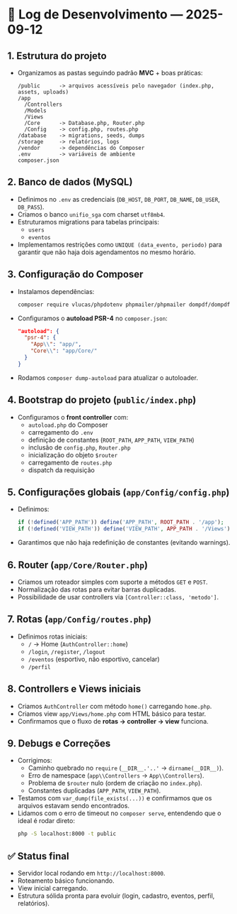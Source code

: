 # 📘 Log de Desenvolvimento — 2025-09-12

## 1. Estrutura do projeto
- Organizamos as pastas seguindo padrão **MVC** + boas práticas:
  ```
  /public      -> arquivos acessíveis pelo navegador (index.php, assets, uploads)
  /app
    /Controllers
    /Models
    /Views
    /Core      -> Database.php, Router.php
    /Config    -> config.php, routes.php
  /database    -> migrations, seeds, dumps
  /storage     -> relatórios, logs
  /vendor      -> dependências do Composer
  .env         -> variáveis de ambiente
  composer.json
  ```

## 2. Banco de dados (MySQL)
- Definimos no `.env` as credenciais (`DB_HOST`, `DB_PORT`, `DB_NAME`, `DB_USER`, `DB_PASS`).
- Criamos o banco `unifio_sga` com charset `utf8mb4`.
- Estruturamos migrations para tabelas principais:
  - `users`
  - `eventos`
- Implementamos restrições como `UNIQUE (data_evento, periodo)` para garantir que não haja dois agendamentos no mesmo horário.

## 3. Configuração do Composer
- Instalamos dependências:
  ```bash
  composer require vlucas/phpdotenv phpmailer/phpmailer dompdf/dompdf respect/validation
  ```
- Configuramos o **autoload PSR-4** no `composer.json`:
  ```json
  "autoload": {
    "psr-4": {
      "App\\": "app/",
      "Core\\": "app/Core/"
    }
  }
  ```
- Rodamos `composer dump-autoload` para atualizar o autoloader.

## 4. Bootstrap do projeto (`public/index.php`)
- Configuramos o **front controller** com:
  - `autoload.php` do Composer
  - carregamento do `.env`
  - definição de constantes (`ROOT_PATH`, `APP_PATH`, `VIEW_PATH`)
  - inclusão de `config.php`, `Router.php`
  - inicialização do objeto `$router`
  - carregamento de `routes.php`
  - dispatch da requisição

## 5. Configurações globais (`app/Config/config.php`)
- Definimos:
  ```php
  if (!defined('APP_PATH')) define('APP_PATH', ROOT_PATH . '/app');
  if (!defined('VIEW_PATH')) define('VIEW_PATH', APP_PATH . '/Views');
  ```
- Garantimos que não haja redefinição de constantes (evitando warnings).

## 6. Router (`app/Core/Router.php`)
- Criamos um roteador simples com suporte a métodos `GET` e `POST`.
- Normalização das rotas para evitar barras duplicadas.
- Possibilidade de usar controllers via `[Controller::class, 'metodo']`.

## 7. Rotas (`app/Config/routes.php`)
- Definimos rotas iniciais:
  - `/` → Home (`AuthController::home`)
  - `/login`, `/register`, `/logout`
  - `/eventos` (esportivo, não esportivo, cancelar)
  - `/perfil`

## 8. Controllers e Views iniciais
- Criamos `AuthController` com método `home()` carregando `home.php`.
- Criamos view `app/Views/home.php` com HTML básico para testar.
- Confirmamos que o fluxo de **rotas → controller → view** funciona.

## 9. Debugs e Correções
- Corrigimos:
  - Caminho quebrado no `require` (`__DIR__.'..'` → `dirname(__DIR__)`).
  - Erro de namespace (`app\\Controllers` → `App\\Controllers`).
  - Problema de `$router` nulo (ordem de criação no `index.php`).
  - Constantes duplicadas (`APP_PATH`, `VIEW_PATH`).
- Testamos com `var_dump(file_exists(...))` e confirmamos que os arquivos estavam sendo encontrados.
- Lidamos com o erro de timeout no `composer serve`, entendendo que o ideal é rodar direto:
  ```bash
  php -S localhost:8000 -t public
  ```

## ✅ Status final
- Servidor local rodando em `http://localhost:8000`.
- Roteamento básico funcionando.
- View inicial carregando.
- Estrutura sólida pronta para evoluir (login, cadastro, eventos, perfil, relatórios).
